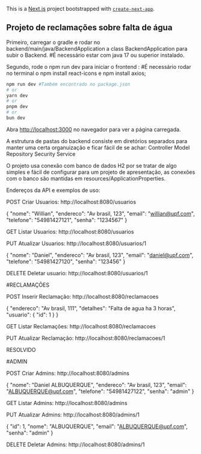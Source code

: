 This is a [Next.js](https://nextjs.org) project bootstrapped with [`create-next-app`](https://nextjs.org/docs/app/api-reference/cli/create-next-app).

## Projeto de reclamações sobre falta de água

Primeiro, carregar o gradle e rodar no backend/main/java/BackendApplication a class BackendApplication para subir o Backend.
#É necessário estar com java 17 ou superior instalado.

Segundo, rode o npm run dev para iniciar o frontend :
#É necessário rodar no terminal o npm install react-icons e npm install axios;

```bash
npm run dev #Também encontrado no package.json
# or
yarn dev
# or
pnpm dev
# or
bun dev
```

Abra [http://localhost:3000](http://localhost:3000) no navegador para ver a página carregada.

A estrutura de pastas do backend consiste em diretórios separados para manter uma certa organuização e ficar fácil de se achar:
Controller
Model
Repository
Security
Service

O projeto usa conexão com banco de dados H2 por se tratar de algo simples e fácil de configurar para um projeto de apresentação, as conexões com o banco são mantidas em resources/ApplicationProperties.

Endereços da API e exemplos de uso:

POST Criar Usuarios: http://localhost:8080/usuarios

{
"nome": "Willian",
"endereco": "Av brasil, 123",
"email": "willian@upf.com",
"telefone": "54981427121",
"senha": "1234567"
}

GET Listar Usuarios: http://localhost:8080/usuarios

PUT Atualizar Usuarios: http://localhost:8080/usuarios/1

{
"nome": "Daniel",
"endereco": "Av brasil, 123",
"email": "daniel@upf.com",
"telefone": "54981427120",
"senha": "123456"
}

DELETE Deletar usuario: http://localhost:8080/usuarios/1

#RECLAMAÇÕES

POST Inserir Reclamação: http://localhost:8080/reclamacoes

{
"endereco": "Av brasil, 111",
"detalhes": "Falta de agua ha 3 horas",
"usuario": {
"id": 1
 }
}

GET Listar Reclamações: http://localhost:8080/reclamacoes

PUT Atualizar Reclamação: http://localhost:8080/reclamacoes/1

RESOLVIDO

#ADMIN

POST Criar Admins: http://localhost:8080/admins

{
"nome": "Daniel ALBUQUERQUE",
"endereco": "Av brasil, 123",
"email": "ALBUQUERQUE@upf.com",
"telefone": "54981427122",
"senha": "admin"
}

GET Listar Admins: http://localhost:8080/admins

PUT Atualizar Admins: http://localhost:8080/admins/1

{
"id": 1,
"nome": "ALBUQUERQUE",
"email": "ALBUQUERQUE@upf.com",
"senha": "admin"
}

DELETE Deletar Admins: http://localhost:8080/admins/1




